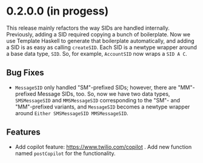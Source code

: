 0.2.0.0 (in progess)
====================

This release mainly refactors the way SIDs are handled internally. Previously,
adding a SID required copying a bunch of boilerplate. Now we use Template
Haskell to generate that boilerplate automatically, and adding a SID is as easy
as calling `createSID`. Each SID is a newtype wrapper around a base data type,
`SID`. So, for example, `AccountSID` now wraps a `SID A C`.

Bug Fixes
---------

- `MessageSID` only handled "SM"-prefixed SIDs; however, there are "MM"-prefixed
  Message SIDs, too. So, now we have two data types, `SMSMessageSID` and
  `MMSMessageSID` corresponding to the "SM"- and "MM"-prefixed variants, and
  `MessageSID` becomes a newtype wrapper around
  `Either SMSMessageSID MMSMessageSID`.

Features
----------

- Add copilot feature: https://www.twilio.com/copilot . Add new
  function named `postCopilot` for the functionality.
